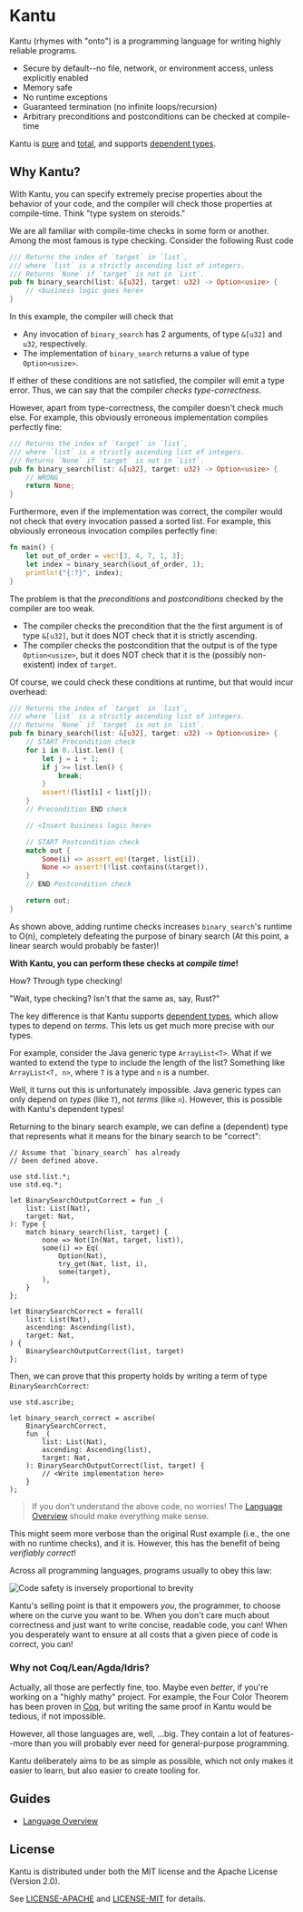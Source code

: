 # Kantu

Kantu (rhymes with "onto") is a programming language for writing highly reliable programs.

- Secure by default--no file, network, or environment access, unless explicitly enabled
- Memory safe
- No runtime exceptions
- Guaranteed termination (no infinite loops/recursion)
- Arbitrary preconditions and postconditions can be checked at compile-time

Kantu is [pure](https://en.wikipedia.org/wiki/Purely_functional_programming) and [total](https://en.wikipedia.org/wiki/Total_functional_programming), and supports [dependent types](https://en.wikipedia.org/wiki/Dependent_type).

## Why Kantu?

With Kantu, you can specify extremely precise properties
about the behavior of your code, and the compiler will
check those properties at compile-time.
Think "type system on steroids."

We are all familiar with compile-time checks in
some form or another.
Among the most famous is type checking.
Consider the following Rust code

```rust
/// Returns the index of `target` in `list`,
/// where `list` is a strictly ascending list of integers.
/// Returns `None` if `target` is not in `List`.
pub fn binary_search(list: &[u32], target: u32) -> Option<usize> {
    // <business logic goes here>
}
```

In this example, the compiler will check that

- Any invocation of
  `binary_search` has 2 arguments, of type `&[u32]` and `u32`, respectively.
- The implementation of `binary_search` returns a value of type `Option<usize>`.

If either of these conditions are not satisfied, the compiler will emit
a type error.
Thus, we can say that the compiler _checks type-correctness_.

However, apart from type-correctness, the compiler doesn't check
much else.
For example, this obviously erroneous implementation
compiles perfectly fine:

```rust
/// Returns the index of `target` in `list`,
/// where `list` is a strictly ascending list of integers.
/// Returns `None` if `target` is not in `List`.
pub fn binary_search(list: &[u32], target: u32) -> Option<usize> {
    // WRONG
    return None;
}
```

Furthermore, even if the implementation was correct, the compiler
would not check that every invocation passed a sorted list.
For example, this obviously erroneous invocation
compiles perfectly fine:

```rust
fn main() {
    let out_of_order = vec![3, 4, 7, 1, 3];
    let index = binary_search(&out_of_order, 1);
    println!("{:?}", index);
}
```

The problem is that the _preconditions_ and _postconditions_ checked
by the compiler are too weak.

- The compiler checks the precondition that the the first argument
  is of type `&[u32]`, but it does NOT check that it is strictly
  ascending.
- The compiler checks the postcondition that the output is of the type
  `Option<usize>`, but it does NOT check that it is the
  (possibly non-existent) index of `target`.

Of course, we could check these conditions at runtime, but that
would incur overhead:

```rust
/// Returns the index of `target` in `list`,
/// where `list` is a strictly ascending list of integers.
/// Returns `None` if `target` is not in `List`.
pub fn binary_search(list: &[u32], target: u32) -> Option<usize> {
    // START Precondition check
    for i in 0..list.len() {
        let j = i + 1;
        if j >= list.len() {
            break;
        }
        assert!(list[i] < list[j]);
    }
    // Precondition END check

    // <Insert business logic here>

    // START Postcondition check
    match out {
        Some(i) => assert_eq!(target, list[i]),
        None => assert!(!list.contains(&target)),
    }
    // END Postcondition check

    return out;
}
```

As shown above, adding runtime checks increases `binary_search`'s runtime
to O(n), completely defeating the purpose of binary search
(At this point, a linear search would probably be faster)!

**With Kantu, you can perform these checks at _compile time_!**

How? Through type checking!

"Wait, type checking? Isn't that the same as, say, Rust?"

The key difference is that Kantu supports [dependent types](https://en.wikipedia.org/wiki/Dependent_type), which allow types to depend on
_terms_.
This lets us get much more precise with our types.

For example, consider the Java generic type `ArrayList<T>`.
What if we wanted to extend the type to include the
length of the list?
Something like `ArrayList<T, n>`, where `T` is a type
and `n` is a number.

Well, it turns out this is unfortunately impossible.
Java generic types can only depend on
_types_ (like `T`), not _terms_ (like `n`).
However, this is possible with Kantu's dependent types!

Returning to the binary search example,
we can define a (dependent) type that represents
what it means for the binary search to be "correct":

```kantu
// Assume that `binary_search` has already
// been defined above.

use std.list.*;
use std.eq.*;

let BinarySearchOutputCorrect = fun _(
    list: List(Nat),
    target: Nat,
): Type {
    match binary_search(list, target) {
        none => Not(In(Nat, target, list)),
        some(i) => Eq(
            Option(Nat),
            try_get(Nat, list, i),
            some(target),
        ),
    }
};

let BinarySearchCorrect = forall(
    list: List(Nat),
    ascending: Ascending(list),
    target: Nat,
) {
    BinarySearchOutputCorrect(list, target)
};
```

Then, we can prove that this property holds by
writing a term of type `BinarySearchCorrect`:

```kantu
use std.ascribe;

let binary_search_correct = ascribe(
    BinarySearchCorrect,
    fun _(
        list: List(Nat),
        ascending: Ascending(list),
        target: Nat,
    ): BinarySearchOutputCorrect(list, target) {
        // <Write implementation here>
    }
);
```

> If you don't understand the above code, no worries!
> The [Language Overview](./docs/overview.md) should make
> everything make sense.

This might seem more verbose than the original Rust example
(i.e., the one with no runtime checks), and it is.
However, this has the benefit of being _verifiably correct_!

Across all programming languages, programs usually to obey this law:

![Code safety is inversely proportional to brevity](./docs/assets/code_safety_vs_brevity.jpg "Code safety vs. brevity")

Kantu's selling point is that it empowers _you_, the programmer,
to choose where on the curve you want to be.
When you don't care much about correctness and just want to
write concise, readable code, you can!
When you desperately want to ensure at all costs that
a given piece of code is correct, you can!

### Why not Coq/Lean/Agda/Idris?

Actually, all those are perfectly fine, too.
Maybe even _better_, if you're working on a
"highly mathy" project.
For example, the Four Color Theorem has been
proven in [Coq](https://github.com/coq-community/fourcolor),
but writing the same proof in Kantu would be tedious,
if not impossible.

However, all those languages are, well, ...big.
They contain a lot of features--more than you will
probably ever need for general-purpose programming.

Kantu deliberately aims to be as simple as possible,
which not only makes it easier to learn, but also
easier to create tooling for.

## Guides

- [Language Overview](./docs/overview.md)

## License

Kantu is distributed under both the MIT license and the Apache License (Version 2.0).

See [LICENSE-APACHE](./LICENSE-APACHE) and [LICENSE-MIT](./LICENSE-MIT) for details.

```

```
